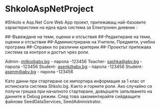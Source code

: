 # ShkoloAspNetProject

#Shkolo e Asp.Net Core Web App проект, притежаващ най-базовите характеристики на една една система за Електронен дневник :

##-Въвеждане на теми, оценки и отсъствия
##-Редактиране на теми, оценки и отсъствия
##-Администриране на Учители, Предмети, учебна програма
##-Справки по различни критерии
##-Проектът притежава система за контрол и достъп чрез роли.

Admin- mitko@abv.bg - парола -123456
Teacher- sashka@abv.bg - парола -123456
Student- asenk@abv.bg - парола -123456
Student- asenm@abv.bg - парола -123456

Като данни при стартиране се импортира информация за 1 клас от истинската система Shkolo.bg. Както и горните роли. Ако случайно се получи грешка при началното стартиране, довършете запълването на данните в Debug режим. След това закоментирайте сийдващите файлове SeedDataServices, SeedAdministrator. 